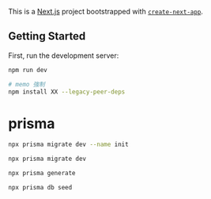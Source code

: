 This is a [Next.js](https://nextjs.org) project bootstrapped with [`create-next-app`](https://nextjs.org/docs/app/api-reference/cli/create-next-app).

## Getting Started

First, run the development server:

```bash
npm run dev

# memo 強制
npm install XX --legacy-peer-deps
```

# prisma

```bash
npx prisma migrate dev --name init

npx prisma migrate dev

npx prisma generate

npx prisma db seed
```

